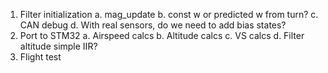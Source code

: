 

1. Filter initialization
    a. mag_update
    b. const w or predicted w from turn?
    c. CAN debug
    d. With real sensors, do we need to add bias states?
4. Port to STM32
    a. Airspeed calcs
    b. Altitude calcs
    c. VS calcs
    d. Filter altitude simple IIR?
5. Flight test